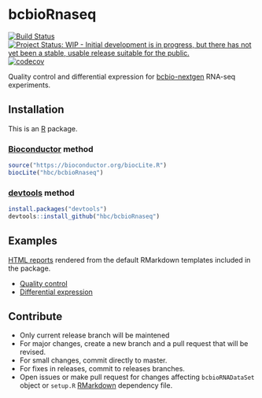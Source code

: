 # bcbioRnaseq

[![Build Status](https://travis-ci.org/hbc/bcbioRnaseq.svg?branch=master)](https://travis-ci.org/hbc/bcbioRnaseq)
[![Project Status: WIP - Initial development is in progress, but there has not yet been a stable, usable release suitable for the public.](http://www.repostatus.org/badges/latest/wip.svg)](http://www.repostatus.org/#wip)
[![codecov](https://codecov.io/gh/hbc/bcbioRnaseq/branch/master/graph/badge.svg)](https://codecov.io/gh/hbc/bcbioRnaseq)

Quality control and differential expression for [bcbio-nextgen][] RNA-seq experiments.


## Installation

This is an [R][] package.

### [Bioconductor][] method

```r
source("https://bioconductor.org/biocLite.R")
biocLite("hbc/bcbioRnaseq")
```

### [devtools][] method

```r
install.packages("devtools")
devtools::install_github("hbc/bcbioRnaseq")
```


## Examples

[HTML reports](http://bcb.io/bcbio_rnaseq_output_example) rendered from the
default RMarkdown templates included in the package.

- [Quality control](http://bcb.io/bcbio_rnaseq_output_example/qc.html)
- [Differential expression](http://bcb.io/bcbio_rnaseq_output_example/de.html)


## Contribute

- Only current release branch will be maintened 
- For major changes, create a new branch and a pull request that will be revised.
- For small changes, commit directly to master.
- For fixes in releases, commit to releases branches.
- Open issues or make pull request for changes affecting `bcbioRNADataSet` object or `setup.R` [RMarkdown][] dependency file.



[Bioconductor]: https://bioconductor.org
[bcbio-nextgen]: https://github.com/chapmanb/bcbio-nextgen
[devtools]: https://cran.r-project.org/package=devtools
[R]: https://www.r-project.org
[RMarkdown]: http://rmarkdown.rstudio.com
